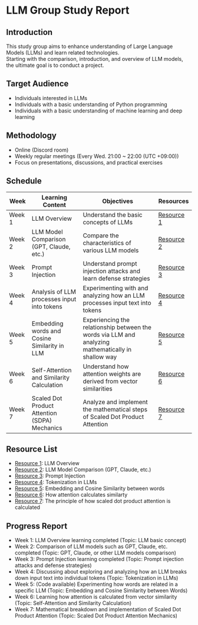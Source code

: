 # LLM Group Study Report

## Introduction

This study group aims to enhance understanding of Large Language Models (LLMs) and learn related technologies.  
Starting with the comparison, introduction, and overview of LLM models, the ultimate goal is to conduct a project.

## Target Audience

* Individuals interested in LLMs  
* Individuals with a basic understanding of Python programming  
* Individuals with a basic understanding of machine learning and deep learning  

## Methodology

* Online (Discord room)  
* Weekly regular meetings (Every Wed. 21:00 ~ 22:00 (UTC +09:00))  
* Focus on presentations, discussions, and practical exercises  

## Schedule

| Week | Learning Content | Objectives | Resources |
|---|---|---|---|
| Week 1 | LLM Overview | Understand the basic concepts of LLMs | [Resource 1](https://github.com/aqua1107/LLM-Group-Study-Report/blob/main/study_materials/%EB%B3%B4%EA%B3%A0%EC%84%9C_%EC%9C%A0%EC%A7%80%EC%83%81%20(1%EC%A3%BC%EC%B0%A8%20-%20LLM%20%EA%B0%9C%EB%A1%A0%20%EB%B0%8F%20%EC%82%AC%EC%9A%A9).pdf) |
| Week 2 | LLM Model Comparison (GPT, Claude, etc.) | Compare the characteristics of various LLM models | [Resource 2](https://github.com/aqua1107/LLM-Group-Study-Report/blob/main/study_materials/%EB%B3%B4%EA%B3%A0%EC%84%9C_%EC%9C%A0%EC%A7%80%EC%83%81%20(2%EC%A3%BC%EC%B0%A8%20-%20LLM%20%EB%B9%84%EA%B5%90).pdf) |
| Week 3 | Prompt Injection | Understand prompt injection attacks and learn defense strategies | [Resource 3](https://github.com/aqua1107/LLM-Group-Study-Report/blob/main/study_materials/%EB%B3%B4%EA%B3%A0%EC%84%9C_%EC%9C%A0%EC%A7%80%EC%83%81%20(3%EC%A3%BC%EC%B0%A8%20-%20LLM%20%EA%B3%B5%EA%B2%A9).pdf) |
| Week 4 | Analysis of LLM processes input into tokens | Experimenting with and analyzing how an LLM processes input text into tokens | [Resource 4](https://github.com/aqua1107/LLM-Group-Study-Report/blob/main/study_materials/%EB%B3%B4%EA%B3%A0%EC%84%9C_%EC%9C%A0%EC%A7%80%EC%83%81%20(4%EC%A3%BC%EC%B0%A8%20-%20LLM%20token%20%EC%B2%98%EB%A6%AC%20%EB%B6%84%EC%84%9D).pdf) |
| Week 5 | Embedding words and Cosine Similarity in LLM | Experiencing the relationship between the words via LLM and analyzing mathematically in shallow way | [Resource 5](https://github.com/aqua1107/LLM-Group-Study-Report/blob/main/study_materials/%EB%B3%B4%EA%B3%A0%EC%84%9C_%EC%9C%A0%EC%A7%80%EC%83%81%20(5%EC%A3%BC%EC%B0%A8%20-%20embedding%EA%B3%BC%20cosine%20similarity).pdf) |
| Week 6 | Self-Attention and Similarity Calculation | Understand how attention weights are derived from vector similarities | [Resource 6](https://github.com/aqua1107/LLM-Group-Study-Report/blob/main/study_materials/%EB%B3%B4%EA%B3%A0%EC%84%9C_%EC%9C%A0%EC%A7%80%EC%83%81%20(6%EC%A3%BC%EC%B0%A8%20-%20How%20Attention%20calculates%20similarity).pdf) |
| Week 7 | Scaled Dot Product Attention (SDPA) Mechanics | Analyze and implement the mathematical steps of Scaled Dot Product Attention | [Resource 7](https://github.com/aqua1107/LLM-Group-Study-Report/blob/main/study_materials/%EB%B3%B4%EA%B3%A0%EC%84%9C_%EC%9C%A0%EC%A7%80%EC%83%81%20(7%EC%A3%BC%EC%B0%A8%20-%20How%20Attention%20score%20is%20calculated)%20.pdf) |
## Resource List

* [Resource 1](https://github.com/aqua1107/LLM-Group-Study-Report/blob/main/study_materials/%EB%B3%B4%EA%B3%A0%EC%84%9C_%EC%9C%A0%EC%A7%80%EC%83%81%20(1%EC%A3%BC%EC%B0%A8%20-%20LLM%20%EA%B0%9C%EB%A1%A0%20%EB%B0%8F%20%EC%82%AC%EC%9A%A9).pdf): LLM Overview  
* [Resource 2](https://github.com/aqua1107/LLM-Group-Study-Report/blob/main/study_materials/%EB%B3%B4%EA%B3%A0%EC%84%9C_%EC%9C%A0%EC%A7%80%EC%83%81%20(2%EC%A3%BC%EC%B0%A8%20-%20LLM%20%EB%B9%84%EA%B5%90).pdf): LLM Model Comparison (GPT, Claude, etc.)  
* [Resource 3](https://github.com/aqua1107/LLM-Group-Study-Report/blob/main/study_materials/%EB%B3%B4%EA%B3%A0%EC%84%9C_%EC%9C%A0%EC%A7%80%EC%83%81%20(3%EC%A3%BC%EC%B0%A8%20-%20LLM%20%EA%B3%B5%EA%B2%A9).pdf): Prompt Injection
* [Resource 4](https://github.com/aqua1107/LLM-Group-Study-Report/blob/main/study_materials/%EB%B3%B4%EA%B3%A0%EC%84%9C_%EC%9C%A0%EC%A7%80%EC%83%81%20(4%EC%A3%BC%EC%B0%A8%20-%20LLM%20token%20%EC%B2%98%EB%A6%AC%20%EB%B6%84%EC%84%9D).pdf): Tokenization in LLMs  
* [Resource 5](https://github.com/aqua1107/LLM-Group-Study-Report/blob/main/study_materials/%EB%B3%B4%EA%B3%A0%EC%84%9C_%EC%9C%A0%EC%A7%80%EC%83%81%20(5%EC%A3%BC%EC%B0%A8%20-%20embedding%EA%B3%BC%20cosine%20similarity).pdf): Embedding and Cosine Similarity between words
* [Resource 6](https://github.com/aqua1107/LLM-Group-Study-Report/blob/main/study_materials/%EB%B3%B4%EA%B3%A0%EC%84%9C_%EC%9C%A0%EC%A7%80%EC%83%81%20(6%EC%A3%BC%EC%B0%A8%20-%20How%20Attention%20calculates%20similarity).pdf): How attention calculates similarty
* [Resource 7](https://github.com/aqua1107/LLM-Group-Study-Report/blob/main/study_materials/%EB%B3%B4%EA%B3%A0%EC%84%9C_%EC%9C%A0%EC%A7%80%EC%83%81%20(7%EC%A3%BC%EC%B0%A8%20-%20How%20Attention%20score%20is%20calculated)%20.pdf): The principle of how scaled dot product attention is calculated
## Progress Report

* Week 1: LLM Overview learning completed (Topic: LLM basic concept)  
* Week 2: Comparison of LLM models such as GPT, Claude, etc. completed (Topic: GPT, Claude, or other LLM models comparison)  
* Week 3: Prompt Injection learning completed (Topic: Prompt injection attacks and defense strategies)  
* Week 4: Discussing about exploring and analyzing how an LLM breaks down input text into individual tokens (Topic: Tokenization in LLMs)
* Week 5: (Code available) Experimenting how words are related in a specific LLM (Topic: Embedding and Cosine Similarity between Words)
* Week 6: Learning how attention is calculated from vector similarity (Topic: Self-Attention and Similarity Calculation)
* Week 7: Mathematical breakdown and implementation of Scaled Dot Product Attention (Topic: Scaled Dot Product Attention Mechanics)
